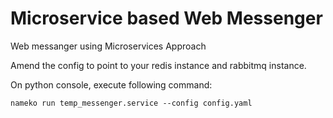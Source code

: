 # Microservice based Web Messenger

Web messanger using Microservices Approach

Amend the config to point to your redis instance and rabbitmq instance.

On python console, execute following command:

```
nameko run temp_messenger.service --config config.yaml
```
